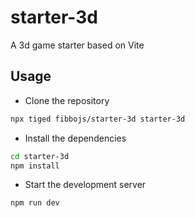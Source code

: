 # starter-3d
A 3d game starter based on Vite

## Usage

- Clone the repository

```bash
npx tiged fibbojs/starter-3d starter-3d
```

- Install the dependencies

```bash
cd starter-3d
npm install
```

- Start the development server

```bash
npm run dev
```
